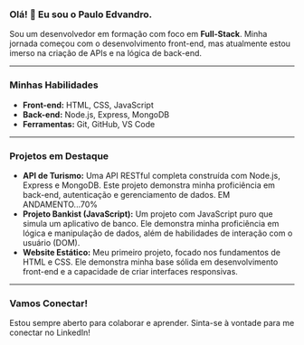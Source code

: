 ### Olá! 👋 Eu sou o Paulo Edvandro.

Sou um desenvolvedor em formação com foco em **Full-Stack**. Minha jornada começou com o desenvolvimento front-end, mas atualmente estou imerso na criação de APIs e na lógica de back-end.

---

### Minhas Habilidades

* **Front-end:** HTML, CSS, JavaScript
* **Back-end:** Node.js, Express, MongoDB
* **Ferramentas:** Git, GitHub, VS Code

---

### Projetos em Destaque

* **API de Turismo:** Uma API RESTful completa construída com Node.js, Express e MongoDB. Este projeto demonstra minha proficiência em back-end, autenticação e gerenciamento de dados. EM ANDAMENTO...70%
* **Projeto Bankist (JavaScript):** Um projeto com JavaScript puro que simula um aplicativo de banco. Ele demonstra minha proficiência em lógica e manipulação de dados, além de habilidades de interação com o usuário (DOM).
* **Website Estático:** Meu primeiro projeto, focado nos fundamentos de HTML e CSS. Ele demonstra minha base sólida em desenvolvimento front-end e a capacidade de criar interfaces responsivas.

---

### Vamos Conectar!

Estou sempre aberto para colaborar e aprender. Sinta-se à vontade para me conectar no LinkedIn!
